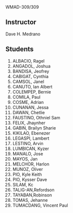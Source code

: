<ih1>WMAD-309/309</h1>

<h2>Instructor</h2>
Dave H. Medrano

<h2>Students</h2>
<ol>

  <li>ALBACIO, Ragel</li>
  <li>ANGADOL, Joshua</li>
  <li>BANDISA, Jeofrey</li>
  <li>CABIGAT, Cynthia</li>
  <li>CAMSOL, Janel</li>
  <li>CANUTO, Ian Albert</li>
  <li>COLEMPEP, Bernie</li>
  <li>COMILA, Paul</li>
  <li>COSME, Adrian</li>
  <li>CUNANAN, Jessa</li>
  <li>DAWAN, Chetlie</li>
  <li>FAUSTINO, Othniel Sam</li>
  <li>FELIX, Jhaynher</li>
  <li>GABIN, Brailyn Sharie</li>
  <li>KIKILAO, Ebenezer</li>
  <li>LEGASPI, Lambert</li>
  <li>LESTINO, Arvin</li>
  <li>LUMBICAN, Kyzer</li>
  <li>MANALO, Jose</li>
  <li>MAYOS, Jan</li>
  <li>MELCHOR, Harlon</li>
  <li>MUNOZ, Oliver</li>
  <li>PIO, Kyle Keith</li>
  <li>PIO, Kysser Dave</li>
  <li>SILAM, Kc</li>
  <li>TALIG-AN,Refordson</li>
  <li>TAYABAN,Robinson</li>
  <li>TOMAS, Jehanne</li>
  <li>TUMACDANG, Vincent Paul</li>
</ol>

